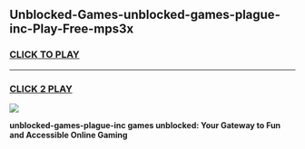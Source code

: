
## Unblocked-Games-unblocked-games-plague-inc-Play-Free-mps3x
<h3>
<a href="https://premium76.site?title=unblocked-games-plague-inc&ref=18A1">CLICK TO PLAY</a></h3>
<hr>

<h3>
<a href="https://premium76.site?title=unblocked-games-plague-inc&ref=18A1">CLICK 2 PLAY</a>
  
</h3>

<a href="https://premium76.site?title=unblocked-games-plague-inc&ref=18A1"><img src="https://clearcache.store/games.png"></a>


**unblocked-games-plague-inc games unblocked: Your Gateway to Fun and Accessible Online Gaming**
